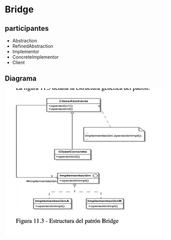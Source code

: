 # Bridge
## participantes
* Abstraction
* RefinedAbstraction
* Implementor
* ConcreteImplementor
* Client

## Diagrama
![Bridge](diagrama/bridge.png)